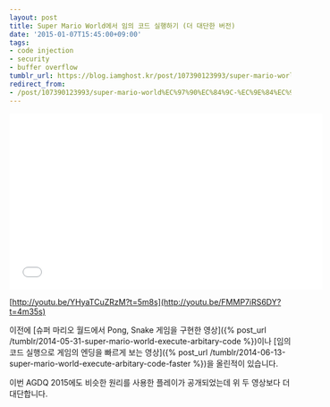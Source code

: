```yaml
---
layout: post
title: Super Mario World에서 임의 코드 실행하기 (더 대단한 버전)
date: '2015-01-07T15:45:00+09:00'
tags:
- code injection
- security
- buffer overflow
tumblr_url: https://blog.iamghost.kr/post/107390123993/super-mario-world%EC%97%90%EC%84%9C-%EC%9E%84%EC%9D%98-%EC%BD%94%EB%93%9C-%EC%8B%A4%ED%96%89%ED%95%98%EA%B8%B0-%EB%8D%94-%EB%8C%80%EB%8B%A8%ED%95%9C-%EB%B2%84%EC%A0%84
redirect_from:
- /post/107390123993/super-mario-world%EC%97%90%EC%84%9C-%EC%9E%84%EC%9D%98-%EC%BD%94%EB%93%9C-%EC%8B%A4%ED%96%89%ED%95%98%EA%B8%B0-%EB%8D%94-%EB%8C%80%EB%8B%A8%ED%95%9C-%EB%B2%84%EC%A0%84
---
```

<iframe frameborder="0" height="315" src="//www.youtube.com/embed/YHyaTCuZRzM?start=308" width="560"></iframe>

[http://youtu.be/YHyaTCuZRzM?t=5m8s](http://youtu.be/FMMP7iRS6DY?t=4m35s)

이전에 [슈퍼 마리오 월드에서 Pong, Snake 게임을 구현한 영상]({% post_url /tumblr/2014-05-31-super-mario-world-execute-arbitary-code %})이나 [임의 코드 실행으로 게임의 엔딩을 빠르게 보는 영상]({% post_url /tumblr/2014-06-13-super-mario-world-execute-arbitary-code-faster %})을 올린적이 있습니다.

이번 AGDQ 2015에도 비슷한 원리를 사용한 플레이가 공개되었는데 위 두 영상보다 더 대단합니다.

